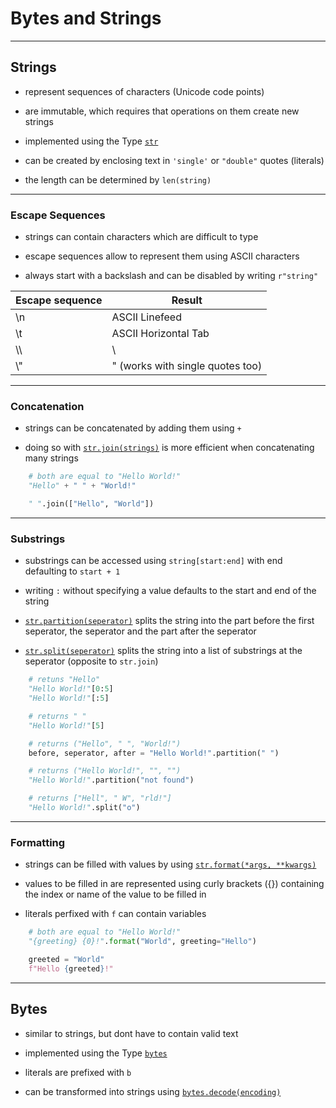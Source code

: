 # Bytes and Strings

---

## Strings

 - represent sequences of characters (Unicode code points)

 - are immutable, which requires that operations on them create new strings

 - implemented using the Type [`str`](https://docs.python.org/3/library/stdtypes.html#text-sequence-type-str)

 - can be created by enclosing text in `'single'` or `"double"` quotes (literals)

 - the length can be determined by `len(string)`

---

### Escape Sequences

 - strings can contain characters which are difficult to type

 - escape sequences allow to represent them using ASCII characters

 - always start with a backslash and can be disabled by writing `r"string"`

| Escape sequence   | Result                           |
|-------------------|----------------------------------|
| \n                | ASCII Linefeed                   |
| \t                | ASCII Horizontal Tab             |
| \\\\              | \\                               |
| \\"               | " (works with single quotes too) |

---

### Concatenation

 - strings can be concatenated by adding them using `+`

 - doing so with [`str.join(strings)`](https://docs.python.org/3/library/stdtypes.html#str.join)
   is more efficient when concatenating many strings

```python
    # both are equal to "Hello World!"
    "Hello" + " " + "World!"

    " ".join(["Hello", "World"])
```

---

### Substrings

 - substrings can be accessed using `string[start:end]` with end defaulting to `start + 1`

 - writing `:` without specifying a value defaults to the start and end of the string

 - [`str.partition(seperator)`](https://docs.python.org/3/library/stdtypes.html#str.partition)
   splits the string into the part before the first seperator, the seperator and the part after the seperator

 - [`str.split(seperator)`](https://docs.python.org/3/library/stdtypes.html#str.split)
   splits the string into a list of substrings at the seperator (opposite to `str.join`)

```python
    # retuns "Hello"
    "Hello World!"[0:5]
    "Hello World!"[:5]

    # returns " "
    "Hello World!"[5]

    # returns ("Hello", " ", "World!")
    before, seperator, after = "Hello World!".partition(" ")

    # returns ("Hello World!", "", "")
    "Hello World!".partition("not found")

    # returns ["Hell", " W", "rld!"]
    "Hello World!".split("o")
```

---

### Formatting

 - strings can be filled with values by using [`str.format(*args, **kwargs)`](https://docs.python.org/3/library/stdtypes.html#str.format)

 - values to be filled in are represented using curly brackets ({})
   containing the index or name of the value to be filled in

 - literals perfixed with `f` can contain variables

```python
    # both are equal to "Hello World!"
    "{greeting} {0}!".format("World", greeting="Hello")

    greeted = "World"
    f"Hello {greeted}!"
```

---

## Bytes

 - similar to strings, but dont have to contain valid text

 - implemented using the Type [`bytes`](https://docs.python.org/3/library/stdtypes.html#bytes-objects)

 - literals are prefixed with `b`

 - can be transformed into strings using [`bytes.decode(encoding)`](https://docs.python.org/3/library/stdtypes.html#bytes.decode)
